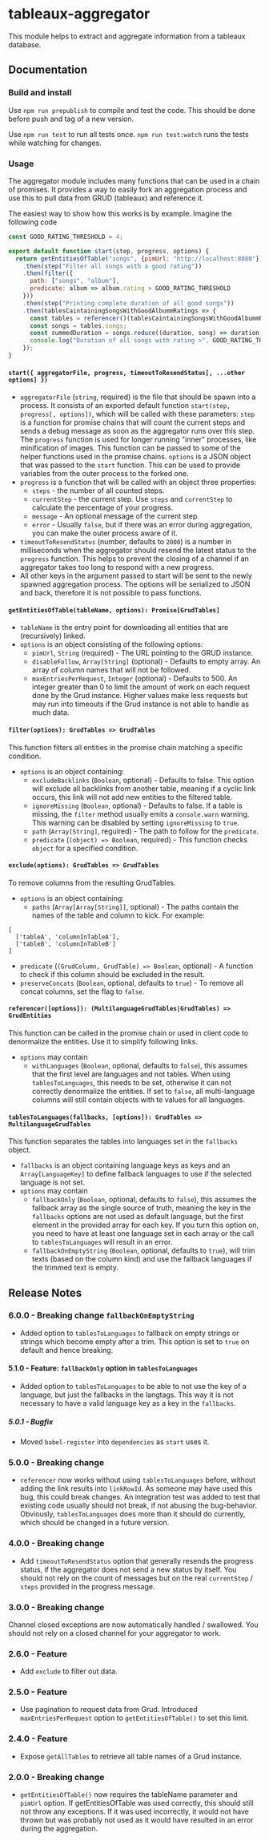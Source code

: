 # tableaux-aggregator

This module helps to extract and aggregate information from a tableaux database.

## Documentation

### Build and install

Use `npm run prepublish` to compile and test the code. This should be done before push and tag of a new version.

Use `npm run test` to run all tests once. `npm run test:watch` runs the tests while watching for changes.

### Usage

The aggregator module includes many functions that can be used in a chain of promises. It provides a way to easily fork
an aggregation process and use this to pull data from GRUD (tableaux) and reference it.

The easiest way to show how this works is by example. Imagine the following code 

```javascript
const GOOD_RATING_THRESHOLD = 4;

export default function start(step, progress, options) {
  return getEntitiesOfTable("songs", {pimUrl: "http://localhost:8080"})
    .then(step("Filter all songs with a good rating"))
    .then(filter({
      path: ["songs", "album"],
      predicate: album => album.rating > GOOD_RATING_THRESHOLD
    }))
    .then(step("Printing complete duration of all good songs"))
    .then(tablesCaintainingSongsWithGoodAlbummRatings => {
      const tables = referencer()(tablesCaintainingSongsWithGoodAlbummRatings);
      const songs = tables.songs;
      const summedDuration = songs.reduce((duration, song) => duration + song.duration);
      console.log("Duration of all songs with rating >", GOOD_RATING_THRESHOLD, " =", summedDuration);
    });
}
```

#### `start({ aggregatorFile, progress, timeoutToResendStatus[, ...other options] })`

* `aggregatorFile` (`string`, required) is the file that should be spawn into a process. It consists of an exported 
  default function `start(step, progress[, options])`, which will be called with these parameters: `step` is a function 
  for promise chains that will count the current steps and sends a debug message as soon as the aggregator runs over 
  this step. The `progress` function is used for longer running "inner" processes, like minification of images. This 
  function can be passed to some of the helper functions used in the promise chains. `options` is a JSON object that was
   passed to the `start` function. This can be used to provide variables from the outer process to the forked one. 
* `progress` is a function that will be called with an object three properties:
  * `steps` - the number of all counted steps. 
  * `currentStep` - the current step. Use `steps` and `currentStep` to calculate the percentage of your progress.
  * `message` - An optional message of the current step.
  * `error` - Usually `false`, but if there was an error during aggregation, you can make the outer process aware of it.
* `timeoutToResendStatus` (number, defaults to `2000`) is a number in milliseconds when the aggregator should resend the
  latest status to the `progress` function. This helps to prevent the closing of a channel if an aggregator takes too 
  long to respond with a new progress.
* All other keys in the argument passed to start will be sent to the newly spawned aggregation process. The options will
  be serialized to JSON and back, therefore it is not possible to pass functions.

#### `getEntitiesOfTable(tableName, options): Promise[GrudTables]`

* `tableName` is the entry point for downloading all entities that are (recursively) linked.
* `options` is an object consisting of the following options:
  * `pimUrl`, `String` (required) - The URL pointing to the GRUD instance.
  * `disableFollow`, `Array[String]` (optional) - Defaults to empty array. An array of column names that will not be 
    followed.
  * `maxEntriesPerRequest`, `Integer` (optional) - Defaults to 500. An integer greater than 0 to limit the amount of 
    work on each request done by the Grud instance. Higher values make less requests but may run into timeouts if the 
    Grud instance is not able to handle as much data.

#### `filter(options): GrudTables => GrudTables`

This function filters all entities in the promise chain matching a specific condition.

* `options` is an object containing:
  * `excludeBacklinks` (`Boolean`, optional) - Defaults to false. This option will exclude all backlinks from another 
    table, meaning if a cyclic link occurs, this link will not add new entities to the filtered table.
  * `ignoreMissing` (`Boolean`, optional) - Defaults to false. If a table is missing, the `filter` method usually emits 
    a `console.warn` warning. This warning can be disabled by setting `ignoreMissing` to `true`.
  * `path` (`Array[String]`, reguired) - The path to follow for the `predicate`.
  * `predicate` (`(object) => Boolean`, required) - This function checks `object` for a specified condition.

#### `exclude(options): GrudTables => GrudTables`

To remove columns from the resulting GrudTables.

* `options` is an object containing:
  * `paths` (`Array[Array[String]]`, optional) - The paths contain the names of the table and column to kick. For 
    example:
```
[
  ['tableA', 'columnInTableA'],
  ['tableB', 'columnInTableB']
]
```
  * `predicate` (`(GrudColumn, GrudTable) => Boolean`, optional) - A function to check if this column should be excluded
    in the result.
  * `preserveConcats` (`Boolean`, optional, defaults to `true`) - To remove all concat columns, set the flag to `false`. 

#### `referencer([options]): (MultilanguageGrudTables|GrudTables) => GrudEntities`

This function can be called in the promise chain or used in client code to denormalize the entities. Use it to simplify
following links.

* `options` may contain
  * `withLanguages` (`Boolean`, optional, defaults to `false`), this assumes that the first level are languages and not 
    tables. When using `tablesToLanguages`, this needs to be set, otherwise it can not correctly denormalize the 
    entities. If set to `false`, all multi-language columns will still contain objects with te values for all languages.

#### `tablesToLanguages(fallbacks, [options]): GrudTables => MultilanguageGrudTables`

This function separates the tables into languages set in the `fallbacks` object. 

* `fallbacks` is an object containing language keys as keys and an `Array[LanguageKey]` to define fallback languages to 
  use if the selected language is not set.
* `options` may contain
  * `fallbackOnly` (`Boolean`, optional, defaults to `false`), this assumes the fallback array as the single source of 
    truth, meaning the key in the `fallbacks` options are not used as default language, but the first element in the 
    provided array for each key. If you turn this option on, you need to have at least one language set in each array or
    the call to `tablesToLanguages` will result in an error.
  * `fallbackOnEmptyString` (`Boolean`, optional, defaults to `true`), will trim texts (based on the column kind) and 
    use the fallback languages if the trimmed text is empty.

## Release Notes

### 6.0.0 - Breaking change `fallbackOnEmptyString`

* Added option to `tablesToLanguages` to fallback on empty strings or strings which become empty after a trim. This 
  option is set to `true` on default and hence breaking.

#### 5.1.0 - Feature: `fallbackOnly` option in `tablesToLanguages`

* Added option to `tablesToLanguages` to be able to not use the key of a language, but just the fallbacks in the 
  langtags. This way it is not necessary to have a valid language key as a key in the `fallbacks`. 

##### 5.0.1 - Bugfix

* Moved `babel-register` into `dependencies` as `start` uses it.

### 5.0.0 - Breaking change

* `referencer` now works without using `tablesToLanguages` before, without adding the link results into `linkRowId`. As 
  someone may have used this bug, this could break changes. An integration test was added to test that existing code 
  usually should not break, if not abusing the bug-behavior. Obviously, `tablesToLanguages` does more than it should do
  currently, which should be changed in a future version.

### 4.0.0 - Breaking change

* Add `timeoutToResendStatus` option that generally resends the progress status, if the aggregator does not send a new 
  status by itself. You should not rely on the count of messages but on the real `currentStep` / `steps` provided in the
  progress message.

### 3.0.0 - Breaking change

Channel closed exceptions are now automatically handled / swallowed. You should not rely on a closed channel for your
aggregator to work.

### 2.6.0 - Feature

* Add `exclude` to filter out data.

### 2.5.0 - Feature 

* Use pagination to request data from Grud. Introduced `maxEntriesPerRequest` option to `getEntitiesOfTable()` to set 
  this limit.

### 2.4.0 - Feature

* Expose `getAllTables` to retrieve all table names of a Grud instance.

### 2.0.0 - Breaking change

* `getEntitiesOfTable()` now requires the tableName parameter and `pimUrl` option. If getEntitiesOfTable was used 
  correctly, this should still not throw any exceptions. If it was used incorrectly, it would not have thrown but was 
  probably not used as it would have resulted in an error during the aggregation.
